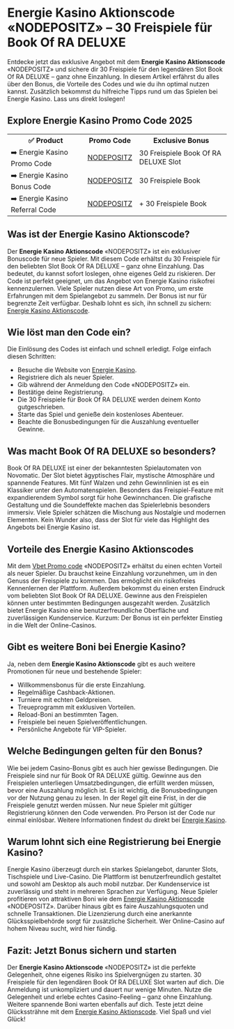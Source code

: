 <h1>Energie Kasino Aktionscode «NODEPOSITZ» – 30 Freispiele für Book Of RA DELUXE</h1>

<p>Entdecke jetzt das exklusive Angebot mit dem <strong>Energie Kasino Aktionscode</strong> «NODEPOSITZ» und sichere dir 30 Freispiele für den legendären Slot Book Of RA DELUXE – ganz ohne Einzahlung. In diesem Artikel erfährst du alles über den Bonus, die Vorteile des Codes und wie du ihn optimal nutzen kannst. Zusätzlich bekommst du hilfreiche Tipps rund um das Spielen bei Energie Kasino. Lass uns direkt loslegen!</p>

<h2>Explore Energie Kasino Promo Code 2025</h2>  
<table>  
  <tr>  
    <th>✅ Product</th>  
    <th>Promo Code</th>  
    <th>Exclusive Bonus</th>  
  </tr>  
  <tr>  
    <td>➡️ Energie Kasino Promo Code</td>  
    <td><a href="https://e.betterplay.partners/redirect.aspx?pid=2262&bid=1528">NODEPOSITZ</a></td>  
    <td>30 Freispiele Book Of RA DELUXE Slot</td>  
  </tr>  
  <tr>  
    <td>➡️ Energie Kasino Bonus Code</td>  
    <td><a href="https://e.betterplay.partners/redirect.aspx?pid=2262&bid=1528">NODEPOSITZ</a></td>  
    <td>30 Freispiele Book</td>  
  </tr>  
  <tr>  
    <td>➡️ Energie Kasino Referral Code</td>  
    <td><a href="https://e.betterplay.partners/redirect.aspx?pid=2262&bid=1528">NODEPOSITZ</a></td>  
    <td>+ 30 Freispiele Book</td>  
  </tr>  
</table>

<h2>Was ist der Energie Kasino Aktionscode?</h2>
<p>Der <strong>Energie Kasino Aktionscode</strong> «NODEPOSITZ» ist ein exklusiver Bonuscode für neue Spieler. Mit diesem Code erhältst du 30 Freispiele für den beliebten Slot Book Of RA DELUXE – ganz ohne Einzahlung. Das bedeutet, du kannst sofort loslegen, ohne eigenes Geld zu riskieren. Der Code ist perfekt geeignet, um das Angebot von Energie Kasino risikofrei kennenzulernen. Viele Spieler nutzen diese Art von Promo, um erste Erfahrungen mit dem Spielangebot zu sammeln. Der Bonus ist nur für begrenzte Zeit verfügbar. Deshalb lohnt es sich, ihn schnell zu sichern: <a href="https://e.betterplay.partners/redirect.aspx?pid=2262&bid=1528">Energie Kasino Aktionscode</a>.</p>

<h2>Wie löst man den Code ein?</h2>
<p>Die Einlösung des Codes ist einfach und schnell erledigt. Folge einfach diesen Schritten:</p>
<ul>
  <li>Besuche die Website von <a href="https://e.betterplay.partners/redirect.aspx?pid=2262&bid=1528">Energie Kasino</a>.</li>
  <li>Registriere dich als neuer Spieler.</li>
  <li>Gib während der Anmeldung den Code «NODEPOSITZ» ein.</li>
  <li>Bestätige deine Registrierung.</li>
  <li>Die 30 Freispiele für Book Of RA DELUXE werden deinem Konto gutgeschrieben.</li>
  <li>Starte das Spiel und genieße dein kostenloses Abenteuer.</li>
  <li>Beachte die Bonusbedingungen für die Auszahlung eventueller Gewinne.</li>
</ul>

<h2>Was macht Book Of RA DELUXE so besonders?</h2>
<p>Book Of RA DELUXE ist einer der bekanntesten Spielautomaten von Novomatic. Der Slot bietet ägyptisches Flair, mystische Atmosphäre und spannende Features. Mit fünf Walzen und zehn Gewinnlinien ist es ein Klassiker unter den Automatenspielen. Besonders das Freispiel-Feature mit expandierendem Symbol sorgt für hohe Gewinnchancen. Die grafische Gestaltung und die Soundeffekte machen das Spielerlebnis besonders immersiv. Viele Spieler schätzen die Mischung aus Nostalgie und modernen Elementen. Kein Wunder also, dass der Slot für viele das Highlight des Angebots bei Energie Kasino ist.</p>

<h2>Vorteile des Energie Kasino Aktionscodes</h2>
<p>Mit dem <a href="https://e.betterplay.partners/redirect.aspx?pid=2262&bid=1528">Vbet Promo code</a> «NODEPOSITZ» erhältst du einen echten Vorteil als neuer Spieler. Du brauchst keine Einzahlung vorzunehmen, um in den Genuss der Freispiele zu kommen. Das ermöglicht ein risikofreies Kennenlernen der Plattform. Außerdem bekommst du einen ersten Eindruck vom beliebten Slot Book Of RA DELUXE. Gewinne aus den Freispielen können unter bestimmten Bedingungen ausgezahlt werden. Zusätzlich bietet Energie Kasino eine benutzerfreundliche Oberfläche und zuverlässigen Kundenservice. Kurzum: Der Bonus ist ein perfekter Einstieg in die Welt der Online-Casinos.</p>

<h2>Gibt es weitere Boni bei Energie Kasino?</h2>
<p>Ja, neben dem <strong>Energie Kasino Aktionscode</strong> gibt es auch weitere Promotionen für neue und bestehende Spieler:</p>
<ul>
  <li>Willkommensbonus für die erste Einzahlung.</li>
  <li>Regelmäßige Cashback-Aktionen.</li>
  <li>Turniere mit echten Geldpreisen.</li>
  <li>Treueprogramm mit exklusiven Vorteilen.</li>
  <li>Reload-Boni an bestimmten Tagen.</li>
  <li>Freispiele bei neuen Spielveröffentlichungen.</li>
  <li>Persönliche Angebote für VIP-Spieler.</li>
</ul>

<h2>Welche Bedingungen gelten für den Bonus?</h2>
<p>Wie bei jedem Casino-Bonus gibt es auch hier gewisse Bedingungen. Die Freispiele sind nur für Book Of RA DELUXE gültig. Gewinne aus den Freispielen unterliegen Umsatzbedingungen, die erfüllt werden müssen, bevor eine Auszahlung möglich ist. Es ist wichtig, die Bonusbedingungen vor der Nutzung genau zu lesen. In der Regel gilt eine Frist, in der die Freispiele genutzt werden müssen. Nur neue Spieler mit gültiger Registrierung können den Code verwenden. Pro Person ist der Code nur einmal einlösbar. Weitere Informationen findest du direkt bei <a href="https://e.betterplay.partners/redirect.aspx?pid=2262&bid=1528">Energie Kasino</a>.</p>

<h2>Warum lohnt sich eine Registrierung bei Energie Kasino?</h2>
<p>Energie Kasino überzeugt durch ein starkes Spielangebot, darunter Slots, Tischspiele und Live-Casino. Die Plattform ist benutzerfreundlich gestaltet und sowohl am Desktop als auch mobil nutzbar. Der Kundenservice ist zuverlässig und steht in mehreren Sprachen zur Verfügung. Neue Spieler profitieren von attraktiven Boni wie dem <a href="https://e.betterplay.partners/redirect.aspx?pid=2262&bid=1528">Energie Kasino Aktionscode</a> «NODEPOSITZ». Darüber hinaus gibt es faire Auszahlungsquoten und schnelle Transaktionen. Die Lizenzierung durch eine anerkannte Glücksspielbehörde sorgt für zusätzliche Sicherheit. Wer Online-Casino auf hohem Niveau sucht, wird hier fündig.</p>

<h2>Fazit: Jetzt Bonus sichern und starten</h2>
<p>Der <strong>Energie Kasino Aktionscode</strong> «NODEPOSITZ» ist die perfekte Gelegenheit, ohne eigenes Risiko ins Spielvergnügen zu starten. 30 Freispiele für den legendären Book Of RA DELUXE Slot warten auf dich. Die Anmeldung ist unkompliziert und dauert nur wenige Minuten. Nutze die Gelegenheit und erlebe echtes Casino-Feeling – ganz ohne Einzahlung. Weitere spannende Boni warten ebenfalls auf dich. Teste jetzt deine Glückssträhne mit dem <a href="https://e.betterplay.partners/redirect.aspx?pid=2262&bid=1528">Energie Kasino Aktionscode</a>. Viel Spaß und viel Glück!</p>
